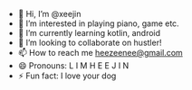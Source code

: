 - 👋 Hi, I’m @xeejin
- 👀 I’m interested in playing piano, game etc.
- 🌱 I’m currently learning kotlin, android
- 💞️ I’m looking to collaborate on hustler!
- 📫 How to reach me heezeenee@gmail.com
- 😄 Pronouns: L I M H E E J I N
- ⚡ Fun fact: I love your dog

<!---
xeejin/xeejin is a ✨ special ✨ repository because its `README.md` (this file) appears on your GitHub profile.
You can click the Preview link to take a look at your changes.
--->

